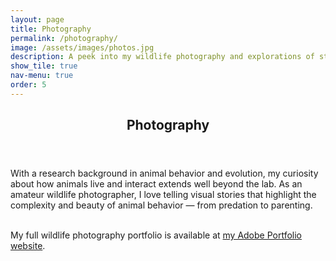 ```yaml
---
layout: page
title: Photography
permalink: /photography/
image: /assets/images/photos.jpg
description: A peek into my wildlife photography and explorations of storytelling through images.
show_tile: true
nav-menu: true
order: 5
---
```

<!-- Main -->
<div id="main" class="alt">

<section id="one">
	<div class="inner">
		<header class="major">
			<h2>Photography</h2>
		</header>

<!-- Content -->

With a research background in animal behavior and evolution, my curiosity about how animals live and interact extends well beyond the lab. As an amateur wildlife photographer, I love telling visual stories that highlight the complexity and beauty of animal behavior — from predation to parenting. <br> <br>

My full wildlife photography portfolio is available at <a href="https://slall.myportfolio.com/highlights"> my Adobe Portfolio website</a>. 